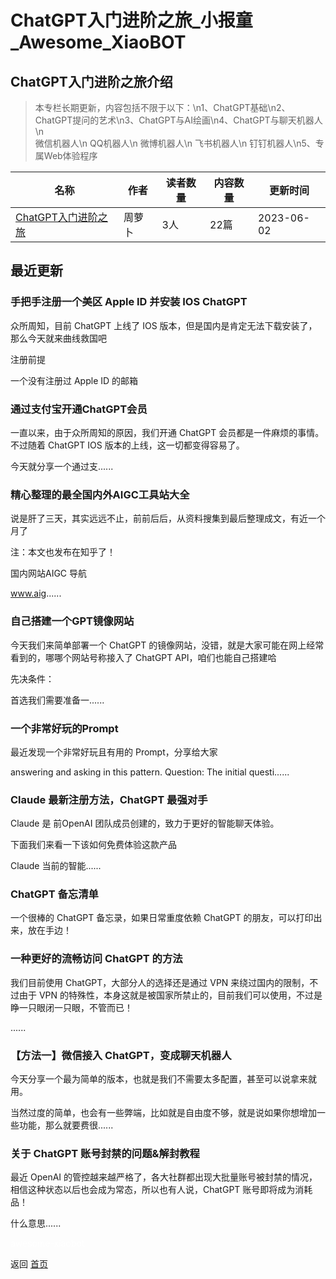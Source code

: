 # ChatGPT入门进阶之旅_小报童_Awesome_XiaoBOT

## ChatGPT入门进阶之旅介绍
> 本专栏长期更新，内容包括不限于以下：\n1、ChatGPT基础\n2、ChatGPT提问的艺术\n3、ChatGPT与AI绘画\n4、ChatGPT与聊天机器人\n  
微信机器人\n QQ机器人\n 微博机器人\n 飞书机器人\n 钉钉机器人\n5、专属Web体验程序  
  


|名称|作者|读者数量|内容数量|更新时间|
|---|---|---|---|---|
|[ChatGPT入门进阶之旅](https://xiaobot.net/p/chatgpt0001?refer=0b133df9-27dc-423b-8101-639049001c13)|周萝卜|3人|22篇|2023-06-02|

## 最近更新
### 手把手注册一个美区 Apple ID 并安装 IOS ChatGPT

众所周知，目前 ChatGPT 上线了 IOS 版本，但是国内是肯定无法下载安装了，那么今天就来曲线救国吧

注册前提

一个没有注册过 Apple ID 的邮箱

### 通过支付宝开通ChatGPT会员

一直以来，由于众所周知的原因，我们开通 ChatGPT 会员都是一件麻烦的事情。不过随着 ChatGPT IOS 版本的上线，这一切都变得容易了。

今天就分享一个通过支......

### 精心整理的最全国内外AIGC工具站大全

说是肝了三天，其实远远不止，前前后后，从资料搜集到最后整理成文，有近一个月了

注：本文也发布在知乎了！

国内网站AIGC 导航

www.aig......

### 自己搭建一个GPT镜像网站

今天我们来简单部署一个 ChatGPT 的镜像网站，没错，就是大家可能在网上经常看到的，哪哪个网站号称接入了 ChatGPT API，咱们也能自己搭建哈

先决条件：

首选我们需要准备一......

### 一个非常好玩的Prompt

最近发现一个非常好玩且有用的 Prompt，分享给大家

answering and asking in this pattern. Question: The initial questi......

### Claude 最新注册方法，ChatGPT 最强对手

Claude 是 前OpenAI 团队成员创建的，致力于更好的智能聊天体验。

下面我们来看一下该如何免费体验这款产品

Claude 当前的智能......

### ChatGPT 备忘清单

一个很棒的 ChatGPT 备忘录，如果日常重度依赖 ChatGPT 的朋友，可以打印出来，放在手边！

### 一种更好的流畅访问 ChatGPT 的方法

我们目前使用 ChatGPT，大部分人的选择还是通过 VPN 来绕过国内的限制，不过由于 VPN
的特殊性，本身这就是被国家所禁止的，目前我们可以使用，不过是睁一只眼闭一只眼，不管而已！

......

### 【方法一】微信接入 ChatGPT，变成聊天机器人

今天分享一个最为简单的版本，也就是我们不需要太多配置，甚至可以说拿来就用。

当然过度的简单，也会有一些弊端，比如就是自由度不够，就是说如果你想增加一些功能，那么就要费很......

### 关于 ChatGPT 账号封禁的问题&解封教程

最近 OpenAI 的管控越来越严格了，各大社群都出现大批量账号被封禁的情况，相信这种状态以后也会成为常态，所以也有人说，ChatGPT
账号即将成为消耗品！

什么意思......


<a href="https://github.com/Reno9527/awesome-xiaobot" style="color: white; text-decoration: none;">awesome-xiaobot</a>

返回 [首页](../README.md)
